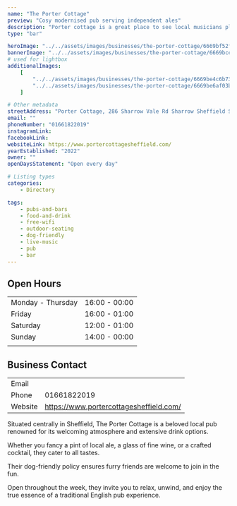 ```yaml
---
name: "The Porter Cottage"
preview: "Cosy modernised pub serving independent ales"
description: "Porter cottage is a great place to see local musicians play live music, and try a fantastic collection of drinks. Friendly staff and fun events throughout the evening make this a place you must visit!"
type: "bar"

heroImage: "../../assets/images/businesses/the-porter-cottage/6669bf52faa21441b24d471a_Screenshot-2024-06-12-at-16.31.21.png"
bannerImage: "../../assets/images/businesses/the-porter-cottage/6669bce18891743c49cf0d46_lr-04-Dirty-Habit-Porter-Cottage.jpg"
# used for lightbox
additionalImages:
    [
        "../../assets/images/businesses/the-porter-cottage/6669be4c6b73dcf3665bf384_porter-cottage-2022.jpg",
        "../../assets/images/businesses/the-porter-cottage/6669be6af03b02842eccefbb_pic-2.jpg",
    ]

# Other metadata
streetAddress: "Porter Cottage, 286 Sharrow Vale Rd Sharrow Sheffield S11 8ZL United Kingdom"
email: ""
phoneNumber: "01661822019"
instagramLink:
facebookLink:
websiteLink: https://www.portercottagesheffield.com/
yearEstablished: "2022"
owner: ""
openDaysStatement: "Open every day"

# Listing types
categories:
    - Directory

tags:
    - pubs-and-bars
    - food-and-drink
    - free-wifi
    - outdoor-seating
    - dog-friendly
    - live-music
    - pub
    - bar
---
```


## Open Hours

|                   |               |
| ----------------- | ------------- |
| Monday - Thursday | 16:00 - 00:00 |
| Friday            | 16:00 - 01:00 |
| Saturday          | 12:00 - 01:00 |
| Sunday            | 14:00 - 00:00 |
|                   |               |

## Business Contact

|         |                                         |
| ------- | --------------------------------------- |
| Email   |                                         |
| Phone   | 01661822019                             |
| Website | https://www.portercottagesheffield.com/ |

Situated centrally in Sheffield, The Porter Cottage is a beloved local pub renowned for its welcoming atmosphere and extensive drink options.

Whether you fancy a pint of local ale, a glass of fine wine, or a crafted cocktail, they cater to all tastes.

Their dog-friendly policy ensures furry friends are welcome to join in the fun.

Open throughout the week, they invite you to relax, unwind, and enjoy the true essence of a traditional English pub experience.
